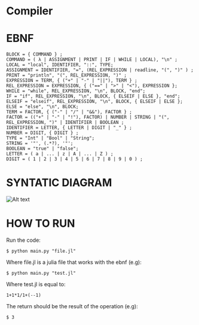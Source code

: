 # Compiler

# EBNF

    BLOCK = { COMMAND } ;
    COMMAND = ( λ | ASSIGNMENT | PRINT | IF | WHILE | LOCAL), "\n" ;
    LOCAL = "local", IDENTIFIER, "::", TYPE;
    ASSIGNMENT = IDENTIFIER, "=", (REL_EXPRESSION | readline, "(", ")" ) ;
    PRINT = "println", "(", REL_EXPRESSION, ")" ;
    EXPRESSION = TERM, { ("+" | "-" | "||"), TERM } ;
    REL_EXPRESSION = EXPRESSION, { ("==" | ">" | "<"), EXPRESSION };
    WHILE = "while", REL_EXPRESSION, "\n", BLOCK, "end";
    IF = "if", REL_EXPRESSION, "\n", BLOCK, { ELSEIF | ELSE }, "end";
    ELSEIF = "elseif", REL_EXPRESSION, "\n", BLOCK, { ELSEIF | ELSE };
    ELSE = "else", "\n", BLOCK;
    TERM = FACTOR, { ("-" | "/" | "&&"), FACTOR } ;
    FACTOR = (("+" | "-" | "!"), FACTOR) | NUMBER | STRING | "(", REL_EXPRESSION, ")" | IDENTIFIER | BOOLEAN ;
    IDENTIFIER = LETTER, { LETTER | DIGIT | "_" } ;
    NUMBER = DIGIT, { DIGIT } ;
    TYPE = "Int" | "Bool" | "String"; 
    STRING = '"', (.*?), '"';
    BOOLEAN = "true" | "false";
    LETTER = ( a | ... | z | A | ... | Z ) ;
    DIGIT = ( 1 | 2 | 3 | 4 | 5 | 6 | 7 | 8 | 9 | 0 ) ;
    
# SYNTATIC DIAGRAM

![Alt text](Diagrama_Sintatico.png)

# HOW TO RUN

Run the code:

    $ python main.py "file.jl"

Where file.jl is a julia file that works with the ebnf (e.g):

    $ python main.py "test.jl"

Where test.jl is equal to:
    
    1+1*1/1+(--1)

The return should be the result of the operation (e.g):

    $ 3
